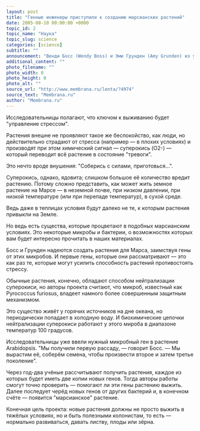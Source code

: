 ```yaml
---
layout: post
title: "Генные инженеры приступили к созданию марсианских растений"
date: 2005-08-10 00:00:00 +0000
topic_id: 2
topic_name: "Наука"
topic_slug: science
categories: [science]
subtitle: ""
announcement: "Венди Босс (Wendy Boss) и Эми Грунден (Amy Grunden) из университета Северной Каролины (North Carolina State University) работают над созданием генетически модифицированных растений, которые смогли бы жить на Марсе."
additional_content: ""
photo_filename: ""
photo_width: 0
photo_height: 0
photo_alt: ""
source_url: "http://www.membrana.ru/lenta/?4974"
source_text: "Membrana.ru"
author: "Membrana.ru"
---
```

Исследовательницы полагают, что ключом к выживанию будет "управление стрессом".

Растения внешне не проявляют такое же беспокойство, как люди, но действительно страдают от стресса (например — в плохих условиях) и производят при этом химический сигнал — суперокись (O2-) — который переводит всё растение в состояние "тревоги".

Это нечто вроде внушения: "Соберись с силами, приготовься...".

Суперокись, однако, ядовита; слишком большое её количество вредит растению. Потому сложно представить, как может жить земное растение на Марсе — в неземной почве, при низком давлении, при низкой температуре (или при перепаде температур), в сухой среде.

Ведь даже в теплицах условия будут далеко не те, к которым растения привыкли на Земле.

Но ведь есть существа, которые процветают в подобных марсианским условиях. Это некоторые микробы и бактерии, о возможностях которых вам будет интересно прочитать в наших материалах.

Босс и Грунден надеются создать растения для Марса, заимствуя гены от этих микробов. И первые гены, которые они рассматривают — это как раз те, которые могут усилить способность растений противостоять стрессу.

Обычные растения, конечно, обладают способом нейтрализации суперокиси, но авторы проекта считают, что микроб, известный как Pyrococcus furiosus, владеет намного более совершенным защитным механизмом.

Это существо живёт у горячих источников на дне океана, но периодически попадает в холодную воду. И биохимические цепочки нейтрализации суперокиси работают у этого мироба в диапазоне температур 100 градусов.

Исследовательницы уже ввели нужный микробный ген в растение Arabidopsis. "Мы получили первую рассаду, — говорит Босс. — Мы вырастим её, соберём семена, чтобы произвести второе и затем третье поколение".

Через год-два учёные рассчитывают получить растения, каждое из которых будет иметь две копии новых генов. Тогда авторы работы смогут точно проверить — помогают ли эти гены растению выжить. Далее последует черёд новых генов от других бактерий и, в конечном счёте — появится "марсианское" растение.

Конечная цель проекта: новые растения должны не просто выжить в тяжёлых условиях, но и быть полезными колонистам, то есть — нормально развиваться, давать листву, плоды или зёрна.

